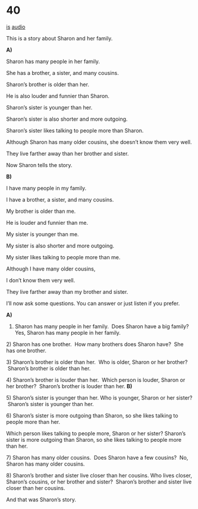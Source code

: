 # 40

[is](../is/story_40.md)
[audio](../audio/story_40.mp3)

This is a story about Sharon and her family.

**A)**

Sharon has many people in her family.

She has a brother, a sister, and many cousins.

Sharon’s brother is older than her.

He is also louder and funnier than Sharon.

Sharon’s sister is younger than her.

Sharon’s sister is also shorter and more outgoing.

Sharon’s sister likes talking to people more than Sharon.

Although Sharon has many older cousins,
she doesn’t know them very well.

They live farther away than her brother and sister.

Now Sharon tells the story.

**B)**

I have many people in my family.

I have a brother, a sister, and many cousins.

My brother is older than me.

He is louder and funnier than me.

My sister is younger than me.

My sister is also shorter and more outgoing.

My sister likes talking to people more than me.

Although I have many older cousins,

I don’t know them very well.

They live farther away than my brother and sister.

I’ll now ask some questions. You can answer or just listen if you
prefer.

**A)**
1) Sharon has many people in her family.  Does Sharon have a big family?
Yes, Sharon has many people in her family.

2\) Sharon has one brother.  How many brothers does Sharon have?  She
has one brother.

3\) Sharon’s brother is older than her.  Who is older, Sharon or her
brother?  Sharon’s brother is older than her.

4\) Sharon’s brother is louder than her.  Which person is louder, Sharon
or her brother?  Sharon’s brother is louder than her.
**B)**

5\) Sharon’s sister is younger than her. Who is younger, Sharon or her
sister?  Sharon’s sister is younger than her.

6\) Sharon’s sister is more outgoing than Sharon, so she likes talking
to people more than her.

Which person likes talking to people more, Sharon or her sister?
Sharon’s sister is more outgoing than Sharon, so she likes talking to
people more than her.

7\) Sharon has many older cousins.  Does Sharon have a few cousins?  No,
Sharon has many older cousins.

8\) Sharon’s brother and sister live closer than her cousins. Who lives
closer, Sharon’s cousins, or her brother and sister?  Sharon’s brother
and sister live closer than her cousins.

And that was Sharon’s story.
